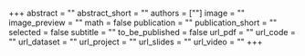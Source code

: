 +++
abstract = ""
abstract_short = ""
authors = [""]
image = ""
image_preview = ""
math = false
publication = ""
publication_short = ""
selected = false
subtitle = ""
to_be_published = false
url_pdf = ""
url_code = ""
url_dataset = ""
url_project = ""
url_slides = ""
url_video = ""
+++
